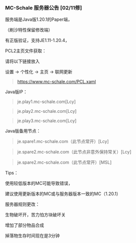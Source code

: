### MC-Schale 服务器公告 [02/11修]

服务端是Java版1.20.1的Paper端，

（刷沙特性保留修改端）

有正版验证，支持JE1.11-1.20.4，

PCL2主页文件获取：

请将以下链接放入

设置 -> 个性化 -> 主页 -> 联网更新

>https://www.mc-schale.com/PCL.xaml

Java版IP：

>je.play1.mc-schale.com[Lcy]

>je.play2.mc-schale.com[Lcy]

>je.play3.mc-schale.com[Lcy]

Java版备用节点：

>je.spare1.mc-schale.com（此节点常开）[Lcy]

>je.spare2.mc-schale.com（此节点非意外保持常关）[Lcy]

>je.spare2.mc-schale.com（此节点常开）[MSL]

Tips：

使用较低版本的MC可能导致错误，

建议使用更新版本的MC或与服务器版本一致的MC（1.20.1）

服务器规则更改：

生物破坏开，苦力怕方块破坏关

增加了部分物品合成

掉落物生存时间现在是3分钟
